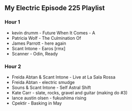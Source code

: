 ## My Electric Episode 225 Playlist

### Hour 1
- kevin drumm - Future When It Comes - A
- Patricia Wolf - The Culmination Of
- James Parrott - here again
- Scant Intone - Earos [rmx]
- Scanner - Odin, Ready

### Hour 2
- Freida Abtan & Scant Intone - Live at La Sala Rossa
- Freida Abtan - electric smudge
- Souns & Scant Intone - Self Astral Shift
- Kate Carr - slate, rocks, gravel and guitar (making do #3)
- lance austin olsen - fukushima rising
- Cpektir - Basking in May

